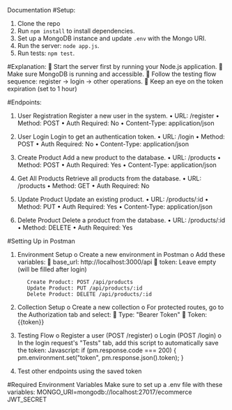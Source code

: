 Documentation
#Setup:
1.	Clone the repo
2.	 Run `npm install` to install dependencies.
3.	 Set up a MongoDB instance and update `.env` with the Mongo URI.
4.	 Run the server: `node app.js`.
5.	 Run tests: `npm test`.

#Explanation:
	Start the server first by running your Node.js application. 
	Make sure MongoDB is running and accessible.
	Follow the testing flow sequence: register → login → other operations.
	Keep an eye on the token expiration (set to 1 hour)

#Endpoints:
1. User Registration
Register a new user in the system.
•	URL: /register
•	Method: POST
•	Auth Required: No
•	Content-Type: application/json

2. User Login
Login to get an authentication token.
•	URL: /login
•	Method: POST
•	Auth Required: No
•	Content-Type: application/json

3. Create Product
Add a new product to the database.
•	URL: /products
•	Method: POST
•	Auth Required: Yes
•	Content-Type: application/json

4. Get All Products
Retrieve all products from the database.
•	URL: /products
•	Method: GET
•	Auth Required: No

5. Update Product
Update an existing product.
•	URL: /products/:id
•	Method: PUT
•	Auth Required: Yes
•	Content-Type: application/json

6. Delete Product
Delete a product from the database.
•	URL: /products/:id
•	Method: DELETE
•	Auth Required: Yes

#Setting Up in Postman
1.	Environment Setup 
o	Create a new environment in Postman
o	Add these variables: 
      	base_url: http://localhost:3000/api
      	token: Leave empty (will be filled after login)

           Create Product: POST /api/products 
           Update Product: PUT /api/products/:id 
           Delete Product: DELETE /api/products/:id

2.	Collection Setup 
o	Create a new collection
o	For protected routes, go to the Authorization tab and select: 
     	Type: "Bearer Token"
     	Token: {{token}}

3.	Testing Flow 
o	Register a user (POST /register)
o	Login (POST /login)
o	In the login request's "Tests" tab, add this script to automatically save the token:
Javascript:
if (pm.response.code === 200) {
    pm.environment.set("token", pm.response.json().token);
}

4.	Test other endpoints using the saved token

#Required Environment Variables
Make sure to set up a .env file with these variables:
  MONGO_URI=mongodb://localhost:27017/ecommerce
JWT_SECRET   
  











